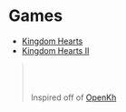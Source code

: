 # Games
* [Kingdom Hearts](kh/index.md)
* [Kingdom Hearts II](kh2/index.md)





><br/><br/><br/> Inspired off of [OpenKh](https://openkh.dev/)
